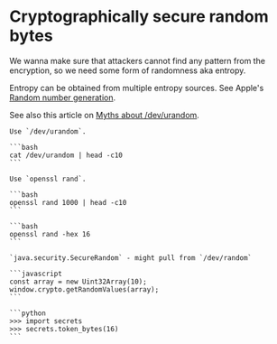 # Cryptographically secure random bytes

We wanna make sure that attackers cannot find any pattern from the encryption, so we need some form of randomness aka entropy.

Entropy can be obtained from multiple entropy sources. See Apple's [Random number generation](https://support.apple.com/en-sg/guide/security/seca0c73a75b/web).

See also this article on [Myths about /dev/urandom](https://www.2uo.de/myths-about-urandom/).

~~~admonish example title="*nix"
Use `/dev/urandom`.

```bash
cat /dev/urandom | head -c10 
```
~~~

~~~admonish example title="OpenSSL"
Use `openssl rand`.

```bash
openssl rand 1000 | head -c10
```

```bash
openssl rand -hex 16
```
~~~

~~~admonish example title="Java"
`java.security.SecureRandom` - might pull from `/dev/random`
~~~

~~~admonish example title="JavaScript"
```javascript
const array = new Uint32Array(10);
window.crypto.getRandomValues(array);
```
~~~

~~~admonish example title="Python"
```python
>>> import secrets
>>> secrets.token_bytes(16)
```
~~~
